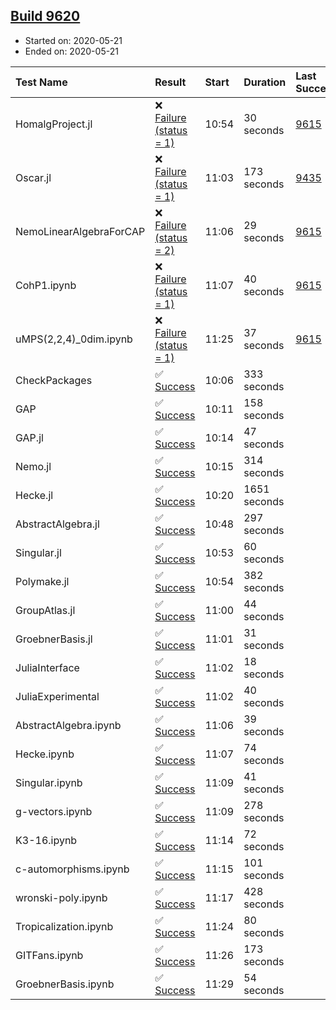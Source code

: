 ## [Build 9620](https://oscarci.mathematik.uni-kl.de/job/oscar/9620/)

* Started on: 2020-05-21
* Ended on: 2020-05-21

| Test Name    | Result | Start | Duration | Last Success | First Failure |
|:-------------|:-------|:------|:---------|:-------------|:--------------|
| HomalgProject.jl | ❌ [Failure (status = 1)](https://oscarci.mathematik.uni-kl.de/job/oscar/9620/artifact/logs/build-9620/HomalgProject.jl.log) | 10:54 | 30 seconds | [9615](https://oscarci.mathematik.uni-kl.de/job/oscar/9615/) | [9616](https://oscarci.mathematik.uni-kl.de/job/oscar/9616/) |
| Oscar.jl | ❌ [Failure (status = 1)](https://oscarci.mathematik.uni-kl.de/job/oscar/9620/artifact/logs/build-9620/Oscar.jl.log) | 11:03 | 173 seconds | [9435](https://oscarci.mathematik.uni-kl.de/job/oscar/9435/) | [9436](https://oscarci.mathematik.uni-kl.de/job/oscar/9436/) |
| NemoLinearAlgebraForCAP | ❌ [Failure (status = 2)](https://oscarci.mathematik.uni-kl.de/job/oscar/9620/artifact/logs/build-9620/NemoLinearAlgebraForCAP.log) | 11:06 | 29 seconds | [9615](https://oscarci.mathematik.uni-kl.de/job/oscar/9615/) | [9616](https://oscarci.mathematik.uni-kl.de/job/oscar/9616/) |
| CohP1.ipynb | ❌ [Failure (status = 1)](https://oscarci.mathematik.uni-kl.de/job/oscar/9620/artifact/logs/build-9620/CohP1.ipynb.log) | 11:07 | 40 seconds | [9615](https://oscarci.mathematik.uni-kl.de/job/oscar/9615/) | [9616](https://oscarci.mathematik.uni-kl.de/job/oscar/9616/) |
| uMPS(2,2,4)_0dim.ipynb | ❌ [Failure (status = 1)](https://oscarci.mathematik.uni-kl.de/job/oscar/9620/artifact/logs/build-9620/uMPS-2-2-4-_0dim.ipynb.log) | 11:25 | 37 seconds | [9615](https://oscarci.mathematik.uni-kl.de/job/oscar/9615/) | [9616](https://oscarci.mathematik.uni-kl.de/job/oscar/9616/) |
| CheckPackages | ✅ [Success](https://oscarci.mathematik.uni-kl.de/job/oscar/9620/artifact/logs/build-9620/CheckPackages.log) | 10:06 | 333 seconds |  |  |
| GAP | ✅ [Success](https://oscarci.mathematik.uni-kl.de/job/oscar/9620/artifact/logs/build-9620/GAP.log) | 10:11 | 158 seconds |  |  |
| GAP.jl | ✅ [Success](https://oscarci.mathematik.uni-kl.de/job/oscar/9620/artifact/logs/build-9620/GAP.jl.log) | 10:14 | 47 seconds |  |  |
| Nemo.jl | ✅ [Success](https://oscarci.mathematik.uni-kl.de/job/oscar/9620/artifact/logs/build-9620/Nemo.jl.log) | 10:15 | 314 seconds |  |  |
| Hecke.jl | ✅ [Success](https://oscarci.mathematik.uni-kl.de/job/oscar/9620/artifact/logs/build-9620/Hecke.jl.log) | 10:20 | 1651 seconds |  |  |
| AbstractAlgebra.jl | ✅ [Success](https://oscarci.mathematik.uni-kl.de/job/oscar/9620/artifact/logs/build-9620/AbstractAlgebra.jl.log) | 10:48 | 297 seconds |  |  |
| Singular.jl | ✅ [Success](https://oscarci.mathematik.uni-kl.de/job/oscar/9620/artifact/logs/build-9620/Singular.jl.log) | 10:53 | 60 seconds |  |  |
| Polymake.jl | ✅ [Success](https://oscarci.mathematik.uni-kl.de/job/oscar/9620/artifact/logs/build-9620/Polymake.jl.log) | 10:54 | 382 seconds |  |  |
| GroupAtlas.jl | ✅ [Success](https://oscarci.mathematik.uni-kl.de/job/oscar/9620/artifact/logs/build-9620/GroupAtlas.jl.log) | 11:00 | 44 seconds |  |  |
| GroebnerBasis.jl | ✅ [Success](https://oscarci.mathematik.uni-kl.de/job/oscar/9620/artifact/logs/build-9620/GroebnerBasis.jl.log) | 11:01 | 31 seconds |  |  |
| JuliaInterface | ✅ [Success](https://oscarci.mathematik.uni-kl.de/job/oscar/9620/artifact/logs/build-9620/JuliaInterface.log) | 11:02 | 18 seconds |  |  |
| JuliaExperimental | ✅ [Success](https://oscarci.mathematik.uni-kl.de/job/oscar/9620/artifact/logs/build-9620/JuliaExperimental.log) | 11:02 | 40 seconds |  |  |
| AbstractAlgebra.ipynb | ✅ [Success](https://oscarci.mathematik.uni-kl.de/job/oscar/9620/artifact/logs/build-9620/AbstractAlgebra.ipynb.log) | 11:06 | 39 seconds |  |  |
| Hecke.ipynb | ✅ [Success](https://oscarci.mathematik.uni-kl.de/job/oscar/9620/artifact/logs/build-9620/Hecke.ipynb.log) | 11:07 | 74 seconds |  |  |
| Singular.ipynb | ✅ [Success](https://oscarci.mathematik.uni-kl.de/job/oscar/9620/artifact/logs/build-9620/Singular.ipynb.log) | 11:09 | 41 seconds |  |  |
| g-vectors.ipynb | ✅ [Success](https://oscarci.mathematik.uni-kl.de/job/oscar/9620/artifact/logs/build-9620/g-vectors.ipynb.log) | 11:09 | 278 seconds |  |  |
| K3-16.ipynb | ✅ [Success](https://oscarci.mathematik.uni-kl.de/job/oscar/9620/artifact/logs/build-9620/K3-16.ipynb.log) | 11:14 | 72 seconds |  |  |
| c-automorphisms.ipynb | ✅ [Success](https://oscarci.mathematik.uni-kl.de/job/oscar/9620/artifact/logs/build-9620/c-automorphisms.ipynb.log) | 11:15 | 101 seconds |  |  |
| wronski-poly.ipynb | ✅ [Success](https://oscarci.mathematik.uni-kl.de/job/oscar/9620/artifact/logs/build-9620/wronski-poly.ipynb.log) | 11:17 | 428 seconds |  |  |
| Tropicalization.ipynb | ✅ [Success](https://oscarci.mathematik.uni-kl.de/job/oscar/9620/artifact/logs/build-9620/Tropicalization.ipynb.log) | 11:24 | 80 seconds |  |  |
| GITFans.ipynb | ✅ [Success](https://oscarci.mathematik.uni-kl.de/job/oscar/9620/artifact/logs/build-9620/GITFans.ipynb.log) | 11:26 | 173 seconds |  |  |
| GroebnerBasis.ipynb | ✅ [Success](https://oscarci.mathematik.uni-kl.de/job/oscar/9620/artifact/logs/build-9620/GroebnerBasis.ipynb.log) | 11:29 | 54 seconds |  |  |
